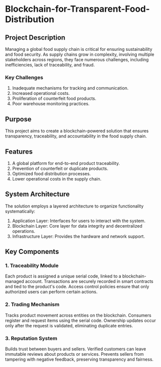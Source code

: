 # Blockchain-for-Transparent-Food-Distribution
## Project Description
Managing a global food supply chain is critical for ensuring sustainability and food security. As supply chains grow in complexity, involving multiple stakeholders across regions, they face numerous challenges, including inefficiencies, lack of traceability, and fraud.
### Key Challenges
1. Inadequate mechanisms for tracking and communication.
2. Increased operational costs.
3. Proliferation of counterfeit food products.
4. Poor warehouse monitoring practices.
## Purpose
This project aims to create a blockchain-powered solution that ensures transparency, traceability, and accountability in the food supply chain.
## Features
1. A global platform for end-to-end product traceability.
2. Prevention of counterfeit or duplicate products.
3. Optimized food distribution processes.
4. Lower operational costs in the supply chain.
## System Architecture
The solution employs a layered architecture to organize functionality systematically:

1. Application Layer: Interfaces for users to interact with the system.
2. Blockchain Layer: Core layer for data integrity and decentralized operations.
3. Infrastructure Layer: Provides the hardware and network support.
## Key Components
### 1. Traceability Module
Each product is assigned a unique serial code, linked to a blockchain-managed account.
Transactions are securely recorded in smart contracts and tied to the product's code.
Access control policies ensure that only authorized users can perform certain actions.
### 2. Trading Mechanism
Tracks product movement across entities on the blockchain.
Consumers register and request items using the serial code.
Ownership updates occur only after the request is validated, eliminating duplicate entries.
### 3. Reputation System
Builds trust between buyers and sellers.
Verified customers can leave immutable reviews about products or services.
Prevents sellers from tampering with negative feedback, preserving transparency and fairness.
